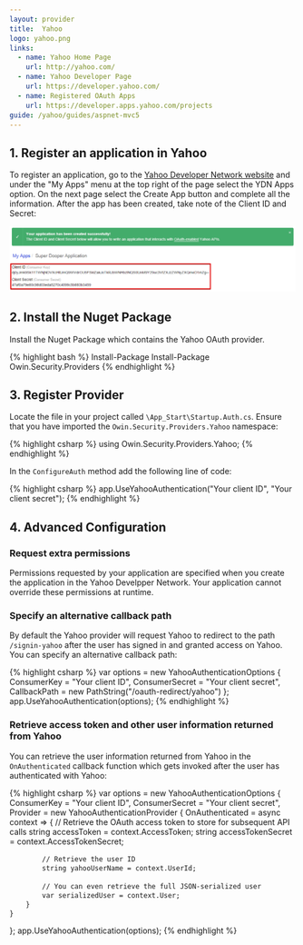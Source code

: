 ```yaml
---
layout: provider
title:  Yahoo
logo: yahoo.png
links:
  - name: Yahoo Home Page
    url: http://yahoo.com/
  - name: Yahoo Developer Page
    url: https://developer.yahoo.com/
  - name: Registered OAuth Apps
    url: https://developer.apps.yahoo.com/projects
guide: /yahoo/guides/aspnet-mvc5
---
```


## 1. Register an application in Yahoo

To register an application, go to the [Yahoo Developer Network website](https://developer.yahoo.com/) and under the "My Apps" menu at the top right of the page select the YDN Apps option. On the next page select the Create App button and complete all the information. After the app has been created, take note of the Client ID and Secret:

![](/images/yahoo-client-id-and-secret.png)

## 2. Install the Nuget Package

Install the Nuget Package which contains the Yahoo OAuth provider.

{% highlight bash %}
Install-Package Install-Package Owin.Security.Providers
{% endhighlight %}

## 3. Register Provider
 
Locate the file in your project called `\App_Start\Startup.Auth.cs`. Ensure that you have imported the `Owin.Security.Providers.Yahoo` namespace:

{% highlight csharp %}
using Owin.Security.Providers.Yahoo;
{% endhighlight %}

In the `ConfigureAuth` method add the following line of code:

{% highlight csharp %}
app.UseYahooAuthentication("Your client ID", "Your client secret");
{% endhighlight %}

## 4. Advanced Configuration

### Request extra permissions

Permissions requested by your application are specified when you create the application in the Yahoo Develpper Network. Your application cannot override these permissions at runtime.

### Specify an alternative callback path

By default the Yahoo provider will request Yahoo to redirect to the path `/signin-yahoo` after the user has signed in and granted access on Yahoo. You can specify an alternative callback path:

{% highlight csharp %}
var options = new YahooAuthenticationOptions
{
    ConsumerKey = "Your client ID",
    ConsumerSecret = "Your client secret",
    CallbackPath = new PathString("/oauth-redirect/yahoo")
};
app.UseYahooAuthentication(options);
{% endhighlight %}

### Retrieve access token and other user information returned from Yahoo

You can retrieve the user information returned from Yahoo in the `OnAuthenticated` callback function which gets invoked after the user has authenticated with Yahoo:

{% highlight csharp %}
var options = new YahooAuthenticationOptions
{
    ConsumerKey = "Your client ID",
    ConsumerSecret = "Your client secret",
    Provider = new YahooAuthenticationProvider
    {
        OnAuthenticated = async context =>
        {
            // Retrieve the OAuth access token to store for subsequent API calls
            string accessToken = context.AccessToken;
            string accessTokenSecret = context.AccessTokenSecret;

            // Retrieve the user ID
            string yahooUserName = context.UserId;

            // You can even retrieve the full JSON-serialized user
            var serializedUser = context.User;
        }
    }
};
app.UseYahooAuthentication(options);
{% endhighlight %}
